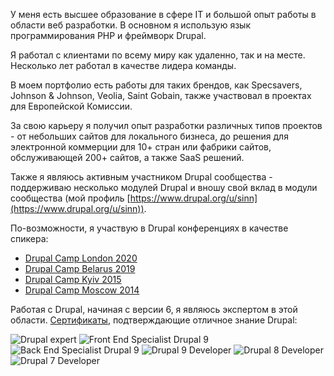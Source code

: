 У меня есть высшее образование в сфере IT и большой опыт работы в области веб разработки. В основном я использую язык программирования PHP и фреймворк Drupal.

Я работал с клиентами по всему миру как удаленно, так и на месте. Несколько лет работал в качестве лидера команды.

В моем портфолио есть работы для таких брендов, как Specsavers, Johnson & Johnson, Veolia, Saint Gobain, также участвовал в проектах для Европейской Комиссии.

За свою карьеру я получил опыт разработки различных типов проектов - от небольших сайтов для локального бизнеса, до решения для электронной коммерции для 10+ стран или фабрики сайтов, обслуживающей 200+ сайтов, а также SaaS решений.
 
Также я являюсь активным участником Drupal сообщества - поддерживаю несколько модулей Drupal и вношу свой вклад в модули сообщества (мой профиль [https://www.drupal.org/u/sinn](https://www.drupal.org/u/sinn)).

По-возможности, я участвую в Drupal конференциях в качестве спикера:

* [Drupal Camp London 2020](/ru/drupal/memsql/2020/03/31/memsql-presentation.html)
* [Drupal Camp Belarus 2019](/ru/drupal/theme/2019/06/10/component-based-theming.html)
* [Drupal Camp Kyiv 2015](/ru/drupal/modules/2018/02/26/avoid-theft-data.html)
* [Drupal Camp Moscow 2014](/ru/drupal/architecture/2014/12/26/lazy-evaluation.html)

Работая с Drupal, начиная с версии 6, я являюсь экспертом в этой области. [Сертификаты](https://certification.acquia.com/user/7902), подтверждающие отличное знание Drupal:

![Drupal expert](https://certification.acquia.com/sites/default/files/images/badges/Drupal%20Expert%20%28Drupal%209%29.png)
![Front End Specialist Drupal 9](https://certification.acquia.com/sites/default/files/images/badges/Front%20End%20Specialist%20%28Drupal%209%29.png)
![Back End Specialist Drupal 9](https://certification.acquia.com/sites/default/files/images/badges/Back%20End%20Specialist%20%28Drupal%209%29.png)
![Drupal 9 Developer](https://certification.acquia.com/sites/default/files/images/badges/Developer%20%28Drupal%209%29_0.png)
![Drupal 8 Developer](https://certification.acquia.com/sites/default/files/images/badges/Developer%20%28Drupal%208%29.png)
![Drupal 7 Developer](https://certification.acquia.com/sites/default/files/images/badges/Developer%20%28Drupal%207%29.png)
